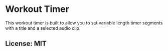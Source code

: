 # Workout Timer

This workout timer is built to allow you to set variable length timer segments with a title and a selected audio clip. 

## License: MIT
